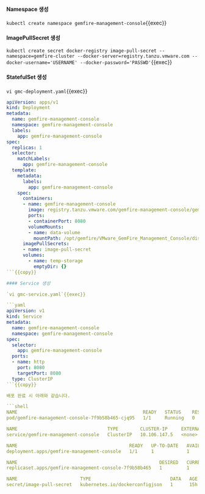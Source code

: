 <br>

#### Namespace 생성

`kubectl create namespace gemfire-management-console`{{exec}}

#### ImagePullSecret 생성

`kubectl create secret docker-registry image-pull-secret --namespace=gemfire-cluster --docker-server=registry.tanzu.vmware.com --docker-username='USERNAME' --docker-password='PASSWD'`{{exec}}

#### StatefulSet 생성

`vi gmc-deployment.yaml`{{exec}}

```yaml
apiVersion: apps/v1
kind: Deployment
metadata:
  name: gemfire-management-console
  namespace: gemfire-management-console
  labels:
    app: gemfire-management-console
spec:
  replicas: 1
  selector:
    matchLabels:
      app: gemfire-management-console
  template:
    metadata:
      labels:
        app: gemfire-management-console
    spec:
      containers:
      - name: gemfire-management-console
        image: registry.tanzu.vmware.com/gemfire-management-console/gemfire-management-console:1.1.1
        ports:
        - containerPort: 8080
        volumeMounts:
        - name: data-volume
          mountPath: /opt/gemfire/VMware_GemFire_Management_Console/diskStore
      imagePullSecrets:
      - name: image-pull-secret
      volumes:
        - name: temp-storage
          emptyDir: {}
```{{copy}}

#### Service 생성

`vi gmc-service.yaml`{{exec}}

```yaml
apiVersion: v1
kind: Service
metadata:
  name: gemfire-management-console
  namespace: gemfire-management-console
spec:
  selector:
    app: gemfire-management-console
  ports:
  - name: http
    port: 8080
    targetPort: 8080
  type: ClusterIP 
```{{copy}}

배포 완료 시 아래와 같습니다.

```shell
NAME                                              READY   STATUS    RESTARTS   AGE   IP             NODE    NOMINATED NODE   READINESS GATES
pod/gemfire-management-console-7f9b58b465-cjq95   1/1     Running   0          15h   10.244.1.158   node1   <none>           <none>

NAME                                 TYPE        CLUSTER-IP     EXTERNAL-IP   PORT(S)    AGE   SELECTOR
service/gemfire-management-console   ClusterIP   10.106.147.5   <none>        8080/TCP   15h   app=gemfire-management-console

NAME                                         READY   UP-TO-DATE   AVAILABLE   AGE   CONTAINERS                   IMAGES                                                                                  SELECTOR
deployment.apps/gemfire-management-console   1/1     1            1           15h   gemfire-management-console   registry.tanzu.vmware.com/gemfire-management-console/gemfire-management-console:1.1.1   app=gemfire-management-console

NAME                                                    DESIRED   CURRENT   READY   AGE   CONTAINERS                   IMAGES                                                                                  SELECTOR
replicaset.apps/gemfire-management-console-7f9b58b465   1         1         1       15h   gemfire-management-console   registry.tanzu.vmware.com/gemfire-management-console/gemfire-management-console:1.1.1   app=gemfire-management-console,pod-template-hash=7f9b58b465

NAME                       TYPE                             DATA   AGE
secret/image-pull-secret   kubernetes.io/dockerconfigjson   1      15h
```